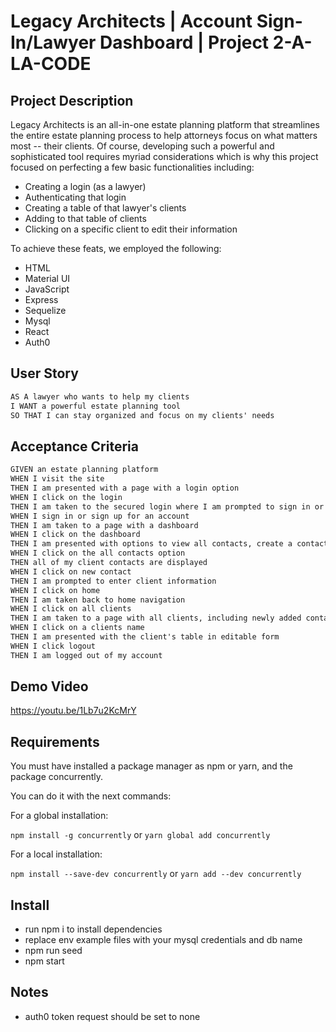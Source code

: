 # Legacy Architects | Account Sign-In/Lawyer Dashboard | Project 2-A-LA-CODE

## Project Description 

Legacy Architects is an all-in-one estate planning platform that streamlines the entire estate planning process to help attorneys focus on what matters most -- their clients. Of course, developing such a powerful and sophisticated tool requires myriad considerations which is why this project focused on perfecting a few basic functionalities including:

* Creating a login (as a lawyer)
* Authenticating that login
* Creating a table of that lawyer's clients
* Adding to that table of clients
* Clicking on a specific client to edit their information

To achieve these feats, we employed the following:

* HTML
* Material UI
* JavaScript
* Express
* Sequelize
* Mysql
* React
* Auth0

## User Story

```md
AS A lawyer who wants to help my clients
I WANT a powerful estate planning tool
SO THAT I can stay organized and focus on my clients' needs
```
## Acceptance Criteria

```md
GIVEN an estate planning platform
WHEN I visit the site
THEN I am presented with a page with a login option
WHEN I click on the login
THEN I am taken to the secured login where I am prompted to sign in or sign up
WHEN I sign in or sign up for an account
THEN I am taken to a page with a dashboard
WHEN I click on the dashboard
THEN I am presented with options to view all contacts, create a contact, or go home
WHEN I click on the all contacts option
THEN all of my client contacts are displayed
WHEN I click on new contact
THEN I am prompted to enter client information
WHEN I click on home
THEN I am taken back to home navigation
WHEN I click on all clients 
THEN I am taken to a page with all clients, including newly added contact(s)
WHEN I click on a clients name
THEN I am presented with the client's table in editable form
WHEN I click logout
THEN I am logged out of my account
```
## Demo Video

https://youtu.be/1Lb7u2KcMrY

## Requirements
You must have installed a package manager as npm or yarn, and the package concurrently.

You can do it with the next commands:

For a global installation:

```npm install -g concurrently```
or
```yarn global add concurrently```

For a local installation:

```npm install --save-dev concurrently```
or
```yarn add --dev concurrently```

## Install
- run npm i to install dependencies
- replace env example files with your mysql credentials and db name
- npm run seed
- npm start

## Notes
- auth0 token request should be set to none
